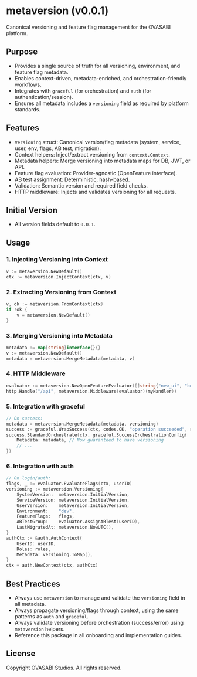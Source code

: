 # metaversion (v0.0.1)

Canonical versioning and feature flag management for the OVASABI platform.

## Purpose

- Provides a single source of truth for all versioning, environment, and feature flag metadata.
- Enables context-driven, metadata-enriched, and orchestration-friendly workflows.
- Integrates with `graceful` (for orchestration) and `auth` (for authentication/session).
- Ensures all metadata includes a `versioning` field as required by platform standards.

## Features

- `Versioning` struct: Canonical version/flag metadata (system, service, user, env, flags, AB test,
  migration).
- Context helpers: Inject/extract versioning from `context.Context`.
- Metadata helpers: Merge versioning into metadata maps for DB, JWT, or API.
- Feature flag evaluation: Provider-agnostic (OpenFeature interface).
- AB test assignment: Deterministic, hash-based.
- Validation: Semantic version and required field checks.
- HTTP middleware: Injects and validates versioning for all requests.

## Initial Version

- All version fields default to `0.0.1`.

## Usage

### 1. Injecting Versioning into Context

```go
v := metaversion.NewDefault()
ctx := metaversion.InjectContext(ctx, v)
```

### 2. Extracting Versioning from Context

```go
v, ok := metaversion.FromContext(ctx)
if !ok {
    v = metaversion.NewDefault()
}
```

### 3. Merging Versioning into Metadata

```go
metadata := map[string]interface{}{}
v := metaversion.NewDefault()
metadata = metaversion.MergeMetadata(metadata, v)
```

### 4. HTTP Middleware

```go
evaluator := metaversion.NewOpenFeatureEvaluator([]string{"new_ui", "beta_api"})
http.Handle("/api", metaversion.Middleware(evaluator)(myHandler))
```

### 5. Integration with graceful

```go
// On success:
metadata = metaversion.MergeMetadata(metadata, versioning)
success := graceful.WrapSuccess(ctx, codes.OK, "operation succeeded", result, nil)
success.StandardOrchestrate(ctx, graceful.SuccessOrchestrationConfig{
    Metadata: metadata, // Now guaranteed to have versioning
    // ...
})
```

### 6. Integration with auth

```go
// On login/auth:
flags, _ := evaluator.EvaluateFlags(ctx, userID)
versioning := metaversion.Versioning{
    SystemVersion:  metaversion.InitialVersion,
    ServiceVersion: metaversion.InitialVersion,
    UserVersion:    metaversion.InitialVersion,
    Environment:    "dev",
    FeatureFlags:   flags,
    ABTestGroup:    evaluator.AssignABTest(userID),
    LastMigratedAt: metaversion.NowUTC(),
}
authCtx := &auth.AuthContext{
    UserID: userID,
    Roles: roles,
    Metadata: versioning.ToMap(),
}
ctx = auth.NewContext(ctx, authCtx)
```

## Best Practices

- Always use `metaversion` to manage and validate the `versioning` field in all metadata.
- Always propagate versioning/flags through context, using the same patterns as `auth` and
  `graceful`.
- Always validate versioning before orchestration (success/error) using `metaversion` helpers.
- Reference this package in all onboarding and implementation guides.

## License

Copyright OVASABI Studios. All rights reserved.
